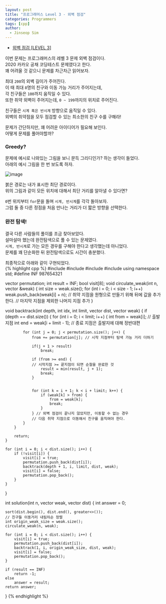 ```yaml
---
layout: post
title: "프로그래머스 Level 3 - 외벽 점검"
categories: Programmers
tags: [cpp]
author:
  - Jinseop Sim
---
```

- [외벽 점검 [LEVEL 3]](https://school.programmers.co.kr/learn/courses/30/lessons/60062)

이번 문제는 프로그래머스의 레벨 3 문제 외벽 점검이다.  
2020 카카오 공채 코딩테스트 문제였다고 한다.  
꽤 어려울 것 같으니 문제를 차근차근 읽어보자.  

최대 ```200```의 외벽 길이가 주어진다.  
이 때 최대 ```8```명의 친구와 이동 가능 거리가 주어지는데,  
각 친구들은 ```100```까지 움직일 수 있다.  
또한 취약 외벽이 주어지는데, ```0 ~ 199```까지의 위치로 주어진다.  

친구들은 ```시계 혹은 반시계``` 방향으로 움직일 수 있다.  
외벽의 취약점을 모두 점검할 수 있는 최소한의 친구 수를 구해라!  

문제가 간단하지만, 꽤 어려운 아이디어가 필요해 보인다.  
어떻게 문제를 풀어야할까?  

### Greedy?
문제에 예시로 나와있는 그림을 보니 문득 그리디인가? 하는 생각이 들었다.  
아래의 예시 그림을 한 번 보도록 하자.  

![image](https://github.com/Jinseop-Sim/Jinseop-Sim.github.io/assets/71700079/1d598af6-12d2-4396-bfc2-a23e4dd37969)  

붉은 경로는 내가 표시한 최단 경로이다.  
위의 그림과 같이 모든 위치에 대해서 최단 거리를 알아낼 수 있다면?  

```0```번 위치부터 ```for```문을 돌며 ```시계, 반시계```를 각각 돌아보자.  
그럼 둘 중 다른 정점을 처음 만나는 거리가 더 짧은 방향을 선택한다.  

### 완전 탐색!
결국 다른 사람들의 풀이를 조금 찾아보았다.  
설마설마 했는데 완전탐색으로 풀 수 있는 문제였다.  
```시계, 반시계```로 가는 모든 경우를 구해야 한다고 생각했는데 아니었다.  
문제를 꽤 단순화한 뒤 완전탐색으로도 시간이 충분했다.  

최종적으로 아래와 같이 구현되었다.  
{% highlight cpp %}
#include <string>
#include <vector>
#include <iostream>
#include <algorithm>
using namespace std;
#define INF 987654321

vector<int> permutation;
int result = INF;
bool visit[8];
void circulate_weak(int n, vector<int> &weak) {
    int size = weak.size();
    for (int i = 0; i < size - 1; i++)
        weak.push_back(weak[i] + n);
    // 취약 지점을 원형으로 만들기 위해 뒤에 값을 추가한다.
    // 마지막 지점을 제외한 나머지 지점 추가
}

void backtrack(int depth, int idx, int limit, vector<int> dist, vector<int> weak) {
    if (depth == dist.size()) {
        for (int i = 0; i < limit; i++) {
            int from = weak[i]; // 출발 지점
            int end = weak[i + limit - 1];
            // 종료 지점은 출발지에 대해 정반대편

            for (int j = 0; j < permutation.size(); j++) {
                from += permutation[j]; // 시작 지점부터 탐색 가능 거리 더하기
                
                if(j + 1 > result)
                    break;
                
                if (from >= end) {
                // 시작지점 >= 끝지점이 되면 순찰을 완료한 것
                    result = min(result, j + 1);
                    break;
                }

                
                for (int k = i + 1; k < i + limit; k++) {
                    if (weak[k] > from) {
                        from = weak[k];
                        break;
                    }
                } // 외벽 점검이 끝나지 않았지만, 이동할 수 없는 경우
                // 다음 취약 지점으로 이동해서 친구를 움직여야 한다.
            }
        }

        return;
    }

    for (int i = 0; i < dist.size(); i++) {
        if (!visit[i]) {
            visit[i] = true;
            permutation.push_back(dist[i]);
            backtrack(depth + 1, i, limit, dist, weak);
            visit[i] = false;
            permutation.pop_back();
        }
    }
}

int solution(int n, vector<int> weak, vector<int> dist) {
    int answer = 0;

    sort(dist.begin(), dist.end(), greater<>());
    // 친구들 이동거리 내림차순 정렬
    int origin_weak_size = weak.size();
    circulate_weak(n, weak);

    for (int i = 0; i < dist.size(); i++) {
        visit[i] = true;
        permutation.push_back(dist[i]);
        backtrack(1, i, origin_weak_size, dist, weak);
        visit[i] = false;
        permutation.pop_back();
    }

    if (result == INF)
        return -1;
    else
        answer = result;
    return answer;
}
{% endhighlight %}
